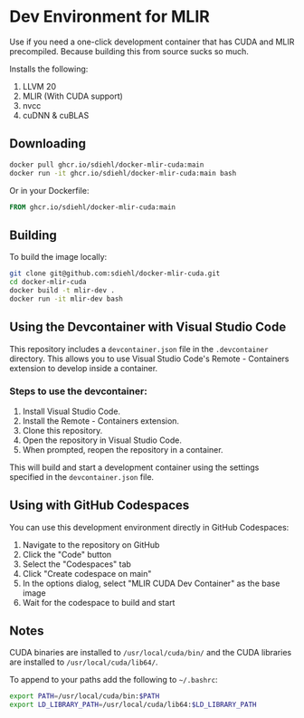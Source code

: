 # Dev Environment for MLIR

Use if you need a one-click development container that has CUDA and MLIR
precompiled. Because building this from source sucks so much.

Installs the following:

1. LLVM 20
2. MLIR (With CUDA support)
3. nvcc
4. cuDNN & cuBLAS

## Downloading

```bash
docker pull ghcr.io/sdiehl/docker-mlir-cuda:main
docker run -it ghcr.io/sdiehl/docker-mlir-cuda:main bash
```

Or in your Dockerfile:

```Dockerfile
FROM ghcr.io/sdiehl/docker-mlir-cuda:main
```

## Building

To build the image locally:

```bash
git clone git@github.com:sdiehl/docker-mlir-cuda.git
cd docker-mlir-cuda
docker build -t mlir-dev .
docker run -it mlir-dev bash
```

## Using the Devcontainer with Visual Studio Code

This repository includes a `devcontainer.json` file in the `.devcontainer` directory. This allows you to use Visual Studio Code's Remote - Containers extension to develop inside a container.

### Steps to use the devcontainer:

1. Install Visual Studio Code.
2. Install the Remote - Containers extension.
3. Clone this repository.
4. Open the repository in Visual Studio Code.
5. When prompted, reopen the repository in a container.

This will build and start a development container using the settings specified in the `devcontainer.json` file.

## Using with GitHub Codespaces

You can use this development environment directly in GitHub Codespaces:

1. Navigate to the repository on GitHub
2. Click the "Code" button
3. Select the "Codespaces" tab
4. Click "Create codespace on main"
5. In the options dialog, select "MLIR CUDA Dev Container" as the base image
6. Wait for the codespace to build and start

## Notes

CUDA binaries are installed to `/usr/local/cuda/bin/` and the CUDA libraries are installed to `/usr/local/cuda/lib64/`.

To append to your paths add the following to `~/.bashrc`:

```bash
export PATH=/usr/local/cuda/bin:$PATH
export LD_LIBRARY_PATH=/usr/local/cuda/lib64:$LD_LIBRARY_PATH
```
